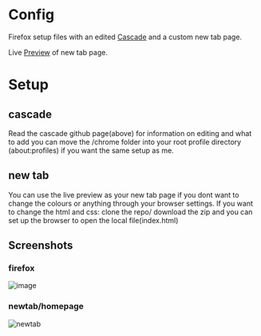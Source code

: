 # Config
Firefox setup files with an edited [Cascade](https://github.com/andreasgrafen/cascade) and a custom new tab page.

Live [Preview](https://pyarya.github.io/firefox-css/) of new tab page.

# Setup
## cascade
Read the cascade github page(above) for information on editing and what to add
you can move the /chrome folder into your root profile directory (about:profiles) if you want the same setup as me.

## new tab
You can use the live preview as your new tab page if you dont want to change the colours or anything through your browser settings.
If you want to change the html and css:
    clone the repo/ download the zip and you can set up the browser to open the local file(index.html)

## Screenshots
### firefox
![image](https://github.com/pyarya/firefox-css/assets/37915341/698f62a8-e4b4-45e6-9d40-45abe72c53c1)

### newtab/homepage
![newtab](https://github.com/pyarya/firefox-css/assets/37915341/f5f375e2-3833-4ca0-9196-a77f4e16ca65)

